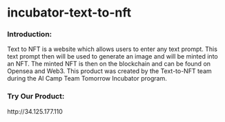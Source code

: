 ﻿# incubator-text-to-nft

<h3>Introduction:</h3> 

Text to NFT is a website which allows users to enter any text prompt. This text prompt then will be used to generate an image and will be minted into an NFT. The minted NFT is then on the blockchain and can be found on Opensea and Web3. This product was created by the Text-to-NFT team during the AI Camp Team Tomorrow Incubator program.




<h3>Try Our Product:</h3>   
http://34.125.177.110
